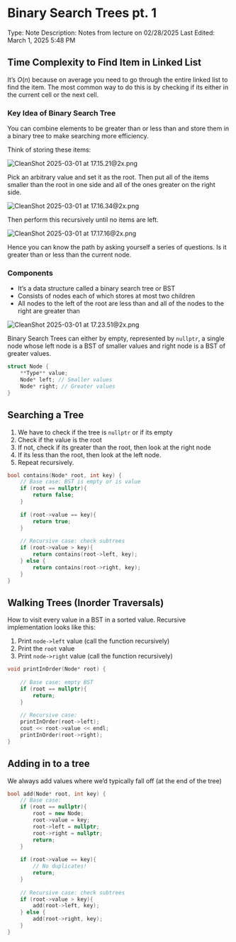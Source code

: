 # Binary Search Trees pt. 1

Type: Note
Description: Notes from lecture on 02/28/2025
Last Edited: March 1, 2025 5:48 PM

## Time Complexity to Find Item in Linked List

It’s $O(n)$ because on average you need to go through the entire linked list to find the item. The most common way to do this is by checking if its either in the current cell or the next cell.

### Key Idea of Binary Search Tree

You can combine elements to be greater than or less than and store them in a binary tree to make searching more efficiency.

Think of storing these items:

![CleanShot 2025-03-01 at 17.15.21@2x.png](Binary%20Search%20Trees%20pt%201%201aab37deb65d80b184fef45ac70af46a/CleanShot_2025-03-01_at_17.15.212x.png)

Pick an arbitrary value and set it as the root. Then put all of the items smaller than the root in one side and all of the ones greater on the right side.

![CleanShot 2025-03-01 at 17.16.34@2x.png](Binary%20Search%20Trees%20pt%201%201aab37deb65d80b184fef45ac70af46a/CleanShot_2025-03-01_at_17.16.342x.png)

Then perform this recursively until no items are left.

![CleanShot 2025-03-01 at 17.17.16@2x.png](Binary%20Search%20Trees%20pt%201%201aab37deb65d80b184fef45ac70af46a/CleanShot_2025-03-01_at_17.17.162x.png)

Hence you can know the path by asking yourself a series of questions. Is it greater than or less than the current node.

### Components

- It’s a data structure called a binary search tree or BST
- Consists of nodes each of which stores at most two children
- All nodes to the left of the root are less than and all of the nodes to the right are greater than

![CleanShot 2025-03-01 at 17.23.51@2x.png](Binary%20Search%20Trees%20pt%201%201aab37deb65d80b184fef45ac70af46a/e71d8e36-2fd1-4bec-af86-5e027128a21b.png)

Binary Search Trees can either by empty, represented by `nullptr`, a single node whose left node is a BST of smaller values and right node is a BST of greater values.

```cpp
struct Node {
	**Type** value;
	Node* left; // Smaller values
	Node* right; // Greater values
}
```

## Searching a Tree

1. We have to check if the tree is `nullptr`  or if its empty
2. Check if the value is the root
3. If not, check if its greater than the root, then look at the right node
4. If its less than the root, then look at the left node.
5. Repeat recursively.

```cpp
bool contains(Node* root, int key) {
	// Base case: BST is empty or is value
	if (root == nullptr){
		return false;
	}
	
	if (root->value == key){
		return true;
	}
	
	// Recursive case: check subtrees
	if (root->value > key){
		return contains(root->left, key);
	} else {
		return contains(root->right, key);
	}
}
```

## Walking Trees (Inorder Traversals)

How to visit every value in a BST in a sorted value. Recursive implementation looks like this:

1. Print `node->left` value (call the function recursively)
2. Print the `root` value
3. Print `node->right` value (call the function recursively)

```cpp
void printInOrder(Node* root) {
	
	// Base case: empty BST
	if (root == nullptr){
		return;
	}
	
	// Recursive case:
	printInOrder(root->left);
	cout << root->value << endl;
	printInOrder(root->right);
}
```

## Adding in to a tree

We always add values where we’d typically fall off (at the end of the tree)

```cpp
bool add(Node* root, int key) {
	// Base case:
	if (root == nullptr){
		root = new Node;
		root->value = key;
		root->left = nullptr;
		root->right = nullptr;
		return;
	}
	
	if (root->value == key){
		// No duplicates!
		return;
	}
	
	// Recursive case: check subtrees
	if (root->value > key){
		add(root->left, key);
	} else {
		add(root->right, key);
	}
}
```